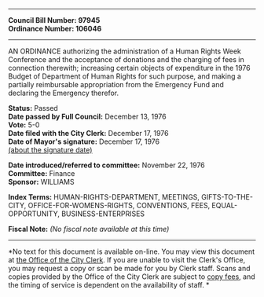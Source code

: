 * * * * *  
  
**Council Bill Number: [](#h0)[](#h2)97945**   
**Ordinance Number: 106046**  
  
* * * * *  
  
AN ORDINANCE authorizing the administration of a Human Rights Week Conference and the acceptance of donations and the charging of fees in connection therewith; increasing certain objects of expenditure in the 1976 Budget of Department of Human Rights for such purpose, and making a partially reimbursable appropriation from the Emergency Fund and declaring the Emergency therefor.  
  
**Status:** Passed   
**Date passed by Full Council:** December 13, 1976   
**Vote:** 5-0   
**Date filed with the City Clerk:** December 17, 1976   
**Date of Mayor's signature:** December 17, 1976   
[(about the signature date)](/~public/approvaldate.htm)   
  
  
**Date introduced/referred to committee:** November 22, 1976   
**Committee:** Finance   
**Sponsor:** WILLIAMS   
  
**Index Terms:** HUMAN-RIGHTS-DEPARTMENT, MEETINGS, GIFTS-TO-THE-CITY, OFFICE-FOR-WOMENS-RIGHTS, CONVENTIONS, FEES, EQUAL-OPPORTUNITY, BUSINESS-ENTERPRISES  
  
**Fiscal Note:** *(No fiscal note available at this time)*  
  
* * * * *  
  
*No text for this document is available on-line. You may view this document at [the Office of the City Clerk](http://www.seattle.gov/leg/clerk/contactUs.htm). If you are unable to visit the Clerk's Office, you may request a copy or scan be made for you by Clerk staff. Scans and copies provided by the Office of the City Clerk are subject to [copy fees](http://clerk.seattle.gov/~public/clerkfees.htm), and the timing of service is dependent on the availability of staff. *  
  
  
